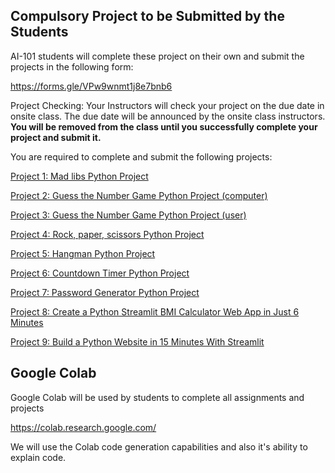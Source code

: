 ## Compulsory Project to be Submitted by the Students

AI-101 students will complete these project on their own and submit the projects in the following form:

https://forms.gle/VPw9wnmt1j8e7bnb6

Project Checking: Your Instructors will check your project on the due date in onsite class. The due date will be announced by the onsite class instructors. **You will be removed from the class until you successfully complete your project and submit it.**

You are required to complete and submit the following projects:

[Project 1: Mad libs Python Project](https://www.freecodecamp.org/news/python-projects-for-beginners/#heading-mad-libs-python-project)

[Project 2: Guess the Number Game Python Project (computer)](https://www.freecodecamp.org/news/python-projects-for-beginners/#heading-guess-the-number-game-python-project-computer)

[Project 3: Guess the Number Game Python Project (user)](https://www.freecodecamp.org/news/python-projects-for-beginners/#heading-guess-the-number-game-python-project-user)

[Project 4: Rock, paper, scissors Python Project](https://www.freecodecamp.org/news/python-projects-for-beginners/#heading-rock-paper-scissors-python-project)

[Project 5: Hangman Python Project](https://www.freecodecamp.org/news/python-projects-for-beginners/#heading-hangman-python-project)

[Project 6: Countdown Timer Python Project](https://www.freecodecamp.org/news/python-projects-for-beginners/#heading-countdown-timer-python-project)

[Project 7: Password Generator Python Project](https://www.freecodecamp.org/news/python-projects-for-beginners/#heading-password-generator-python-project)

[Project 8: Create a Python Streamlit BMI Calculator Web App in Just 6 Minutes](https://www.youtube.com/watch?v=Z4uhilpTe9k&list=PLTsu3dft3CWhBViLMhL0Aqb75rkSz_CL-&index=13)

[Project 9: Build a Python Website in 15 Minutes With Streamlit](https://www.youtube.com/watch?v=2siBrMsqF44)

## Google Colab

Google Colab will be used by students to complete all assignments and projects

https://colab.research.google.com/

We will use the Colab code generation capabilities and also it's ability to explain code.